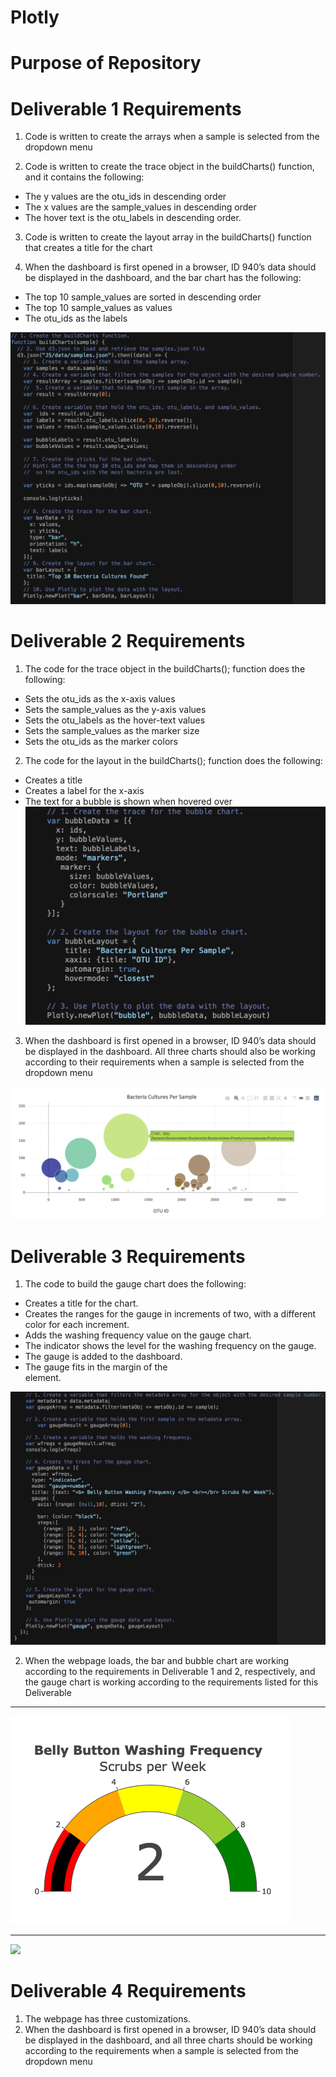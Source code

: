 # Plotly

# Purpose of Repository


# Deliverable 1 Requirements

1. Code is written to create the arrays when a sample is selected from the dropdown menu

2. Code is written to create the trace object in the buildCharts() function, and it contains the following:
- The y values are the otu_ids in descending order
- The x values are the sample_values in descending order
- The hover text is the otu_labels in descending order.
  
3. Code is written to create the layout array in the buildCharts() function that creates a title for the chart

4. When the dashboard is first opened in a browser, ID 940’s data should be displayed in the dashboard, and the bar chart has the following:
- The top 10 sample_values are sorted in descending order
- The top 10 sample_values as values
- The otu_ids as the labels

![](Resources/D1.png)


# Deliverable 2 Requirements

1. The code for the trace object in the buildCharts(); function does the following:
- Sets the otu_ids as the x-axis values
- Sets the sample_values as the y-axis values
- Sets the otu_labels as the hover-text values
- Sets the sample_values as the marker size
- Sets the otu_ids as the marker colors

2. The code for the layout in the buildCharts(); function does the following:
- Creates a title
- Creates a label for the x-axis
- The text for a bubble is shown when hovered over
![](Resources/D2.png)

3. When the dashboard is first opened in a browser, ID 940’s data should be displayed in the dashboard. All three charts should also be working according to their requirements when a sample is selected from the dropdown menu

![](Resources/D2.1.png)


# Deliverable 3 Requirements

1. The code to build the gauge chart does the following:
- Creates a title for the chart.
- Creates the ranges for the gauge in increments of two, with a different color for each increment.
- Adds the washing frequency value on the gauge chart.
- The indicator shows the level for the washing frequency on the gauge.
- The gauge is added to the dashboard.
- The gauge fits in the margin of the <div> element.

![](Resources/D3.png)

2. When the webpage loads, the bar and bubble chart are working according to the requirements in Deliverable 1 and 2, respectively, and the gauge chart is working according to the requirements listed for this Deliverable

----
![](Resources/D3.1.png)

---- 
![](Resources/D3.2.png)

# Deliverable 4 Requirements
1. The webpage has three customizations.
2. When the dashboard is first opened in a browser, ID 940’s data should be displayed in the dashboard, and all three charts should be working according to the requirements when a sample is selected from the dropdown menu
